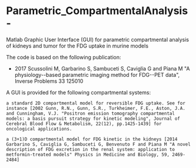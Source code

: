 # Parametric_CompartmentalAnalysis-
Matlab Graphic User Interface (GUI) for parametric compartmental analysis of kidneys and tumor for the FDG uptake in murine models 

The code is based on the following publication:

* 2017 Scussolini M, Garbarino S, Sambuceti S, Caviglia G and Piana M "A physiology--based parametric imaging method for FDG--PET data", Inverse Problems 33 125010 


A GUI is provided for the following compartmental systems:

    a standard 2D compartmental model for reversible FDG uptake. See for instance [2002 Gunn, R.N., Gunn, S.R., Turkheimer, F.E., Aston, J.A. and Cunningham, V.J. "Positron emission tomography compartmental models: a basis pursuit strategy for kinetic modeling", Journal of Cerebral Blood Flow & Metabolism, 22(12), pp.1425-1439] for oncological applications.

    a (3+1)D compartmental model for FDG kinetic in the kidneys [2014 Garbarino S, Caviglia G, Sambuceti G, Benvenuto F and Piana M "A novel description of FDG excretion in the renal system: application to metformin-treated models" Physics in Medicine and Biology, 59, 2469-2484]
